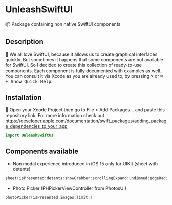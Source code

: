 # UnleashSwiftUI
📦 Package containing non native SwiftUI components
## Description
🚀 We all love SwiftUI, because it allows us to create graphical interfaces quickly. But sometimes it happens that some components are not available for SwiftUI. So I decided to create this collection of ready-to-use components.
Each component is fully documented with examples as well. You can consult it via Xcode as you are already used to, by pressing <kbd>⌥</kbd> or <kbd>⌘ + Show Quick Help</kbd>.
## Installation
📲 Open your Xcode Project then go to File > Add Packages... and paste this repository link. For more information check out https://developer.apple.com/documentation/swift_packages/adding_package_dependencies_to_your_app
```swift
import UnleashSwiftUI
```
## Components available
- Non modal experience introduced in iOS 15 only for UIKit (sheet with detents)
```swift
sheet(isPresented:detents:showGrabber:scrollingExpand:undimmed:edgeRadius:onDismiss:content:)
```
- Photo Picker (PHPickerViewController from PhotosUI)
```swift
photoPicker(isPresented:images:limit:)
```
